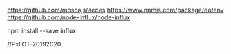 https://github.com/moscajs/aedes
https://www.npmjs.com/package/dotenv
https://github.com/node-influx/node-influx

npm install --save influx

//PxlIOT-20192020